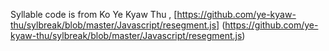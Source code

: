 Syllable code is from Ko Ye Kyaw Thu , [https://github.com/ye-kyaw-thu/sylbreak/blob/master/Javascript/resegment.js] (https://github.com/ye-kyaw-thu/sylbreak/blob/master/Javascript/resegment.js)
